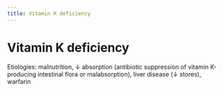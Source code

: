 ```yaml
---
title: Vitamin K deficiency
---
```

# Vitamin K deficiency

Etiologies: malnutrition, ↓ absorption (antibiotic suppression of vitamin K-producing intestinal flora or malabsorption), liver disease (↓ stores), warfarin
